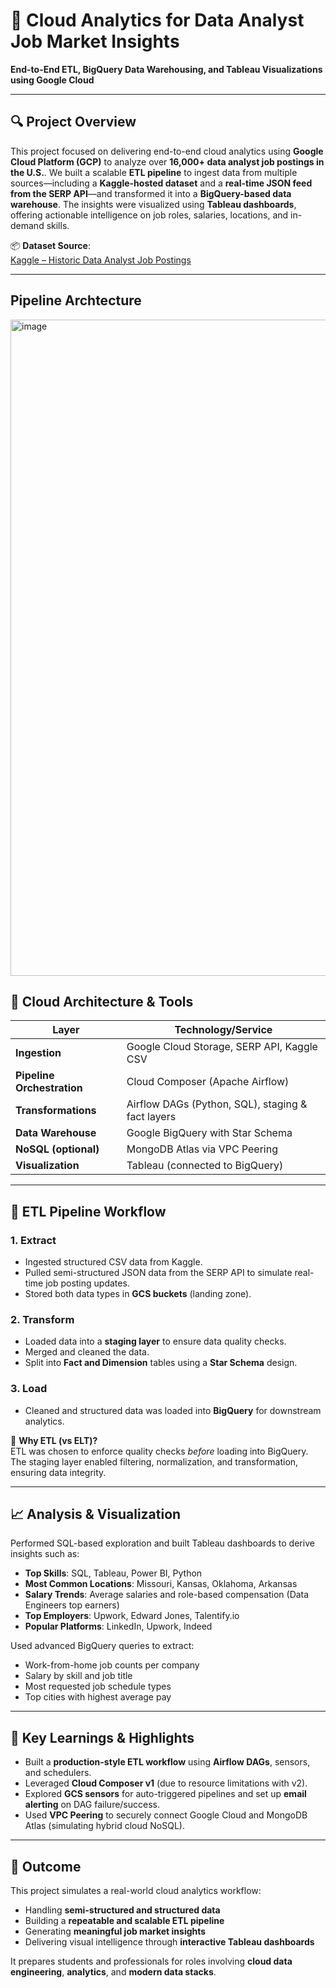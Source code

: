 
# 🚀 Cloud Analytics for Data Analyst Job Market Insights  
**End-to-End ETL, BigQuery Data Warehousing, and Tableau Visualizations using Google Cloud**

---

## 🔍 Project Overview  
This project focused on delivering end-to-end cloud analytics using **Google Cloud Platform (GCP)** to analyze over **16,000+ data analyst job postings in the U.S.**. We built a scalable **ETL pipeline** to ingest data from multiple sources—including a **Kaggle-hosted dataset** and a **real-time JSON feed from the SERP API**—and transformed it into a **BigQuery-based data warehouse**. The insights were visualized using **Tableau dashboards**, offering actionable intelligence on job roles, salaries, locations, and in-demand skills.

📦 **Dataset Source**:  
[Kaggle – Historic Data Analyst Job Postings](https://www.kaggle.com/datasets/lukebarousse/data-analyst-job-postings-google-search)

---
## Pipeline Archtecture
<img width="1050" alt="image" src="https://github.com/user-attachments/assets/d29a60e4-5cb1-42dc-96a6-737be2a47cfa" />

## 🧱 Cloud Architecture & Tools

| Layer                    | Technology/Service                          |
|-------------------------|---------------------------------------------|
| **Ingestion**           | Google Cloud Storage, SERP API, Kaggle CSV  |
| **Pipeline Orchestration** | Cloud Composer (Apache Airflow)          |
| **Transformations**     | Airflow DAGs (Python, SQL), staging & fact layers |
| **Data Warehouse**      | Google BigQuery with Star Schema            |
| **NoSQL (optional)**    | MongoDB Atlas via VPC Peering               |
| **Visualization**       | Tableau (connected to BigQuery)             |

---

## 🔄 ETL Pipeline Workflow

### 1. **Extract**
- Ingested structured CSV data from Kaggle.
- Pulled semi-structured JSON data from the SERP API to simulate real-time job posting updates.
- Stored both data types in **GCS buckets** (landing zone).

### 2. **Transform**
- Loaded data into a **staging layer** to ensure data quality checks.
- Merged and cleaned the data.
- Split into **Fact and Dimension** tables using a **Star Schema** design.

### 3. **Load**
- Cleaned and structured data was loaded into **BigQuery** for downstream analytics.

📌 **Why ETL (vs ELT)?**  
ETL was chosen to enforce quality checks *before* loading into BigQuery. The staging layer enabled filtering, normalization, and transformation, ensuring data integrity.

---

## 📈 Analysis & Visualization

Performed SQL-based exploration and built Tableau dashboards to derive insights such as:

- **Top Skills**: SQL, Tableau, Power BI, Python
- **Most Common Locations**: Missouri, Kansas, Oklahoma, Arkansas
- **Salary Trends**: Average salaries and role-based compensation (Data Engineers top earners)
- **Top Employers**: Upwork, Edward Jones, Talentify.io
- **Popular Platforms**: LinkedIn, Upwork, Indeed

Used advanced BigQuery queries to extract:
- Work-from-home job counts per company
- Salary by skill and job title
- Most requested job schedule types
- Top cities with highest average pay

---

## 🧠 Key Learnings & Highlights

- Built a **production-style ETL workflow** using **Airflow DAGs**, sensors, and schedulers.
- Leveraged **Cloud Composer v1** (due to resource limitations with v2).
- Explored **GCS sensors** for auto-triggered pipelines and set up **email alerting** on DAG failure/success.
- Used **VPC Peering** to securely connect Google Cloud and MongoDB Atlas (simulating hybrid cloud NoSQL).

---

## 🎯 Outcome

This project simulates a real-world cloud analytics workflow:
- Handling **semi-structured and structured data**
- Building a **repeatable and scalable ETL pipeline**
- Generating **meaningful job market insights**
- Delivering visual intelligence through **interactive Tableau dashboards**

It prepares students and professionals for roles involving **cloud data engineering**, **analytics**, and **modern data stacks**.
